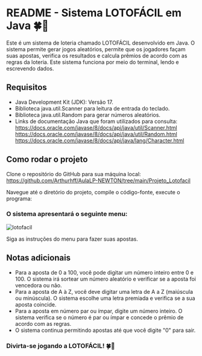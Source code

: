 # README - Sistema LOTOFÁCIL em Java 🍀🎲
Este é um sistema de loteria chamado LOTOFÁCIL desenvolvido em Java. O sistema permite gerar jogos aleatórios, permite que os jogadores façam suas apostas, verifica os resultados e calcula prêmios de acordo com as regras da loteria. Este sistema funciona por meio do terminal, lendo e escrevendo dados.

## Requisitos
+ Java Development Kit (JDK): Versão 17.
+ Biblioteca java.util.Scanner para leitura de entrada do teclado.
+ Biblioteca java.util.Random para gerar números aleatórios.
+ Links de documentação Java que foram utilizados para consulta:
https://docs.oracle.com/javase/8/docs/api/java/util/Scanner.html
https://docs.oracle.com/javase/8/docs/api/java/util/Random.html
https://docs.oracle.com/javase/8/docs/api/java/lang/Character.html
  
## Como rodar o projeto
Clone o repositório do GitHub para sua máquina local:
https://github.com/Arthurhff/AulaLP-NEWTON/tree/main/Projeto_Lotofacil

Navegue até o diretório do projeto, compile o código-fonte, execute o programa:

### O sistema apresentará o seguinte menu:

![lotofacil](https://github.com/Arthurhff/AulasLP-Newton/assets/114191292/b66814bf-9a62-4355-a9e9-1bc177fc33ea)

Siga as instruções do menu para fazer suas apostas.

## Notas adicionais
+ Para a aposta de 0 a 100, você pode digitar um número inteiro entre 0 e 100. O sistema irá sortear um número aleatório e verificar se a aposta foi vencedora ou não.
+ Para a aposta de A à Z, você deve digitar uma letra de A a Z (maiúscula ou minúscula). O sistema escolhe uma letra premiada e verifica se a sua aposta coincide.
+ Para a aposta em número par ou ímpar, digite um número inteiro. O sistema verifica se o número é par ou ímpar e concede o prêmio de acordo com as regras.
+ O sistema continua permitindo apostas até que você digite "0" para sair.

### Divirta-se jogando a LOTOFÁCIL! 🍀🎲
